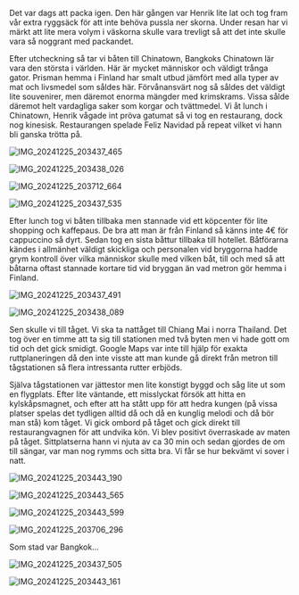 Det var dags att packa igen. Den här gången 
var Henrik lite lat och tog fram vår extra ryggsäck
för att inte behöva pussla ner skorna. Under resan har vi märkt
att lite mera volym i väskorna skulle vara trevligt så att det inte skulle vara så noggrant med packandet.

Efter utcheckning så tar vi båten till Chinatown,
Bangkoks Chinatown lär vara den största i världen.
Här är mycket människor och väldigt trånga gator. Prisman hemma i Finland
har smalt utbud jämfört med alla typer av mat och livsmedel som såldes här.
Förvånansvärt nog så såldes det väldigt lite souvenirer,
men däremot enorma mängder med krimskrams. Vissa sålde däremot
helt vardagliga saker som korgar och tvättmedel.
Vi åt lunch i Chinatown, Henrik vågade int pröva gatumat
så vi tog en restaurang, dock nog kinesisk. Restaurangen spelade Feliz Navidad på repeat vilket vi hann bli ganska trötta på.

![IMG_20241225_203437_465](https://github.com/user-attachments/assets/7b95ad22-8c71-488c-898a-88b3ef3419b7)


![IMG_20241225_203438_026](https://github.com/user-attachments/assets/3a7fbb25-81bb-4e54-b164-90bd7e99e0a6)


![IMG_20241225_203712_664](https://github.com/user-attachments/assets/8fe08897-3b90-48e1-903a-b89031cc5da1)


![IMG_20241225_203437_535](https://github.com/user-attachments/assets/b84b911c-79b2-4513-8e36-b479b5fd5ccd)


Efter lunch tog vi båten tillbaka men stannade vid
ett köpcenter för lite shopping och kaffepaus.
De bra att man är från Finland så känns inte 4€ för cappuccino 
så dyrt. Sedan tog en sista båttur tillbaka till hotellet.
Båtförarna kändes i allmänhet väldigt skickliga och
personalen vid bryggorna hadde grym kontroll 
över vilka människor skulle med vilken båt, till och med 
så att båtarna oftast stannade kortare tid vid bryggan
än vad metron gör hemma i Finland.

![IMG_20241225_203437_491](https://github.com/user-attachments/assets/757664b5-38b7-4796-b50e-82337b51d26c)


![IMG_20241225_203438_089](https://github.com/user-attachments/assets/ecbe587e-ba2e-432d-b23c-f550c596aa51)


Sen skulle vi till tåget. Vi ska ta nattåget till Chiang Mai i norra Thailand. Det tog över en timme att ta sig
till stationen med två byten men vi hade gott om tid
och det gick smidigt. Google Maps var inte till hjälp
för exakta ruttplaneringen då den inte visste
att man kunde gå direkt från metron till tågstationen så flera intressanta 
rutter erbjöds.

Själva tågstationen var jättestor men lite konstigt byggd och såg lite ut som en flygplats. Efter lite väntande, ett misslyckat försök att hitta en kylskåpsmagnet, och efter att ha stått upp för att hedra kungen (på vissa platser spelas det tydligen alltid då och då en kunglig melodi och då bör man stå) kom tåget. Vi gick ombord på tåget och gick direkt till restaurangvagnen för att undvika kön. Vi blev positivt överraskade av maten på tåget.
Sittplatserna hann vi njuta av ca 30 min och sedan gjordes de om till sängar, var man nog rymms och sitta bra.
Vi får se hur bekvämt vi sover i natt. 

![IMG_20241225_203443_190](https://github.com/user-attachments/assets/6b0ba9b3-fbaa-4a17-b0c3-7f9c388a1272)


![IMG_20241225_203443_565](https://github.com/user-attachments/assets/490838fc-d45b-4074-8763-f4566e3b4b77)


![IMG_20241225_203443_599](https://github.com/user-attachments/assets/c87fc9c1-b40a-4021-9ce7-564ff0fc4a38)


![IMG_20241225_203706_296](https://github.com/user-attachments/assets/a1cca806-32a4-41e2-81ef-af1032b13fda)


Som stad var Bangkok...


![IMG_20241225_203437_505](https://github.com/user-attachments/assets/88dd08fb-6136-4853-816b-e867e2db4803)


![IMG_20241225_203443_161](https://github.com/user-attachments/assets/0c2603a7-6fd6-4495-8a8b-c42826948213)

